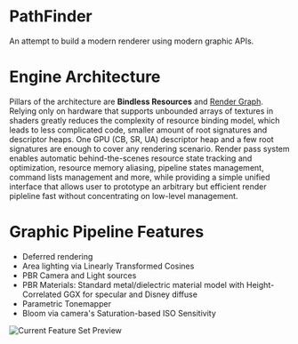 # PathFinder
An attempt to build a modern renderer using modern graphic APIs.

# Engine Architecture
Pillars of the architecture are __Bindless Resources__ and [Render Graph](https://medium.com/@pavlo.muratov/organizing-gpu-work-with-directed-acyclic-graphs-f3fd5f2c2af3). 
Relying only on hardware that supports unbounded arrays of textures in shaders greatly reduces the complexity of resource binding model, which leads to less complicated code, smaller amount of root signatures and descriptor heaps. One GPU (CB, SR, UA) descriptor heap and a few root signatures are enough to cover any rendering scenario.
Render pass system enables automatic behind-the-scenes resource state tracking and optimization, resource memory aliasing, pipeline states management, command lists management and more, while providing a simple unified interface that allows user to prototype an arbitrary but efficient render pipleline fast without concentrating on low-level management.

# Graphic Pipeline Features
* Deferred rendering
* Area lighting via Linearly Transformed Cosines
* PBR Camera and Light sources
* PBR Materials: Standard metal/dielectric material model with Height-Correlated GGX for specular and Disney diffuse
* Parametric Tonemapper
* Bloom via camera's Saturation-based ISO Sensitivity


![Current Feature Set Preview](https://i.imgur.com/QgSclKN.jpg)

